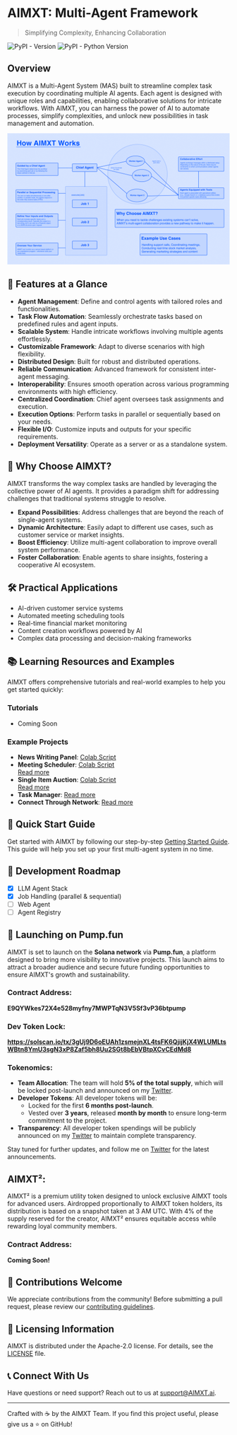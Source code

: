 # AIMXT: Multi-Agent Framework

> Simplifying Complexity, Enhancing Collaboration

![PyPI - Version](https://img.shields.io/badge/pypi-v0.16.22-orange) ![PyPI - Python Version](https://img.shields.io/badge/python-3.12-blue)

## Overview

AIMXT is a Multi-Agent System (MAS) built to streamline complex task execution by coordinating multiple AI agents. Each agent is designed with unique roles and capabilities, enabling collaborative solutions for intricate workflows. With AIMXT, you can harness the power of AI to automate processes, simplify complexities, and unlock new possibilities in task management and automation.

![AIMXT Architecture](https://github.com/patsydoespython/aimxt-public/blob/main/contents/images/img.png?raw=true)

## 🚀 Features at a Glance

- **Agent Management**: Define and control agents with tailored roles and functionalities.
- **Task Flow Automation**: Seamlessly orchestrate tasks based on predefined rules and agent inputs.
- **Scalable System**: Handle intricate workflows involving multiple agents effortlessly.
- **Customizable Framework**: Adapt to diverse scenarios with high flexibility.
- **Distributed Design**: Built for robust and distributed operations.
- **Reliable Communication**: Advanced framework for consistent inter-agent messaging.
- **Interoperability**: Ensures smooth operation across various programming environments with high efficiency.
- **Centralized Coordination**: Chief agent oversees task assignments and execution.
- **Execution Options**: Perform tasks in parallel or sequentially based on your needs.
- **Flexible I/O**: Customize inputs and outputs for your specific requirements.
- **Deployment Versatility**: Operate as a server or as a standalone system.

## 🌟 Why Choose AIMXT?

AIMXT transforms the way complex tasks are handled by leveraging the collective power of AI agents. It provides a paradigm shift for addressing challenges that traditional systems struggle to resolve.

- **Expand Possibilities**: Address challenges that are beyond the reach of single-agent systems.
- **Dynamic Architecture**: Easily adapt to different use cases, such as customer service or market insights.
- **Boost Efficiency**: Utilize multi-agent collaboration to improve overall system performance.
- **Foster Collaboration**: Enable agents to share insights, fostering a cooperative AI ecosystem.

## 🛠️ Practical Applications

- AI-driven customer service systems
- Automated meeting scheduling tools
- Real-time financial market monitoring
- Content creation workflows powered by AI
- Complex data processing and decision-making frameworks

## 📚 Learning Resources and Examples

AIMXT offers comprehensive tutorials and real-world examples to help you get started quickly:

### Tutorials

- Coming Soon

### Example Projects

- **News Writing Panel**: [Colab Script](https://pastebin.com/gJv7utkX)
- **Meeting Scheduler**: [Colab Script](https://pastebin.com/GersTxYD)  
  [Read more](https://github.com/patsydoespython/aimxt-public/blob/master/docs/examples/meeting-sechdular.md)
- **Single Item Auction**: [Colab Script](https://pastebin.com/ycrAN0T1)  
  [Read more](https://github.com/patsydoespython/aimxt-public/blob/master/docs/examples/single-item-auction.md)
- **Task Manager**: [Read more](https://github.com/patsydoespython/aimxt-public/blob/master/docs/examples/task-manager.md)
- **Connect Through Network**: [Read more](https://github.com/patsydoespython/aimxt-public/blob/master/docs/examples/connect-through-network.md)

## 🚦 Quick Start Guide

Get started with AIMXT by following our step-by-step [Getting Started Guide](./docs/GettingStart.md). This guide will help you set up your first multi-agent system in no time.

## 🚧 Development Roadmap

- [X] LLM Agent Stack
- [X] Job Handling (parallel & sequential)
- [ ] Web Agent
- [ ] Agent Registry

## 🚀 Launching on Pump.fun

AIMXT is set to launch on the **Solana network** via **Pump.fun**, a platform designed to bring more visibility to innovative projects. This launch aims to attract a broader audience and secure future funding opportunities to ensure AIMXT's growth and sustainability.  

### Contract Address:
**E9QYWkes72X4e528myfny7MWPTqN3V5Sf3vP36btpump**

### Dev Token Lock:
**https://solscan.io/tx/3gUj9D6oEUAh1zsmejnXL4tsFK6QjijKjX4WLUMLtsWBtn8YmU3sgN3xP8Zaf5bh8Uu2SGt8bEbVBtpXCvCEdMd8**

### Tokenomics:
- **Team Allocation**: The team will hold **5% of the total supply**, which will be locked post-launch and announced on my [Twitter](https://x.com/patsypython).  
- **Developer Tokens**: All developer tokens will be:
  - Locked for the first **6 months post-launch**.
  - Vested over **3 years**, released **month by month** to ensure long-term commitment to the project.  
- **Transparency**: All developer token spendings will be publicly announced on my [Twitter](https://x.com/patsypython) to maintain complete transparency.

Stay tuned for further updates, and follow me on [Twitter](https://x.com/patsypython) for the latest announcements.

## AIMXT²:
AIMXT² is a premium utility token designed to unlock exclusive AIMXT tools for advanced users. Airdropped proportionally to AIMXT token holders, its distribution is based on a snapshot taken at 3 AM UTC. With 4% of the supply reserved for the creator, AIMXT² ensures equitable access while rewarding loyal community members.

### Contract Address:
**Coming Soon!**


## 🤝 Contributions Welcome

We appreciate contributions from the community! Before submitting a pull request, please review our [contributing guidelines](CONTRIBUTING.md).

## 📄 Licensing Information

AIMXT is distributed under the Apache-2.0 license. For details, see the [LICENSE](LICENSE) file.

## 📞 Connect With Us

Have questions or need support? Reach out to us at [support@AIMXT.ai](mailto:support@AIMXT.ai).

---

Crafted with ☕ by the AIMXT Team. If you find this project useful, please give us a ⭐ on GitHub!
